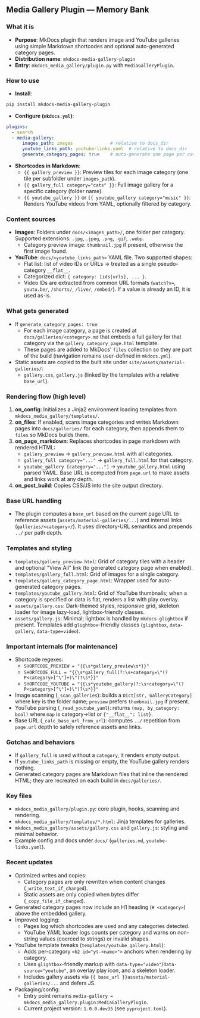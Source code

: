 ## Media Gallery Plugin — Memory Bank

### What it is
- **Purpose**: MkDocs plugin that renders image and YouTube galleries using simple Markdown shortcodes and optional auto-generated category pages.
- **Distribution name**: `mkdocs-media-gallery-plugin`
- **Entry**: `mkdocs_media_gallery/plugin.py` with `MediaGalleryPlugin`.

### How to use
- **Install**:
```bash
pip install mkdocs-media-gallery-plugin
```
- **Configure (`mkdocs.yml`)**:
```yaml
plugins:
  - search
  - media-gallery:
      images_path: images              # relative to docs_dir
      youtube_links_path: youtube-links.yaml  # relative to docs_dir
      generate_category_pages: true    # auto-generate one page per category
```
- **Shortcodes in Markdown**:
  - `{{ gallery_preview }}`: Preview tiles for each image category (one tile per subfolder under `images_path`).
  - `{{ gallery_full category="cats" }}`: Full image gallery for a specific category (folder name).
  - `{{ youtube_gallery }}` or `{{ youtube_gallery category="music" }}`: Renders YouTube videos from YAML, optionally filtered by category.

### Content sources
- **Images**: Folders under `docs/<images_path>/`, one folder per category. Supported extensions: `.jpg`, `.jpeg`, `.png`, `.gif`, `.webp`.
  - Category preview image: `thumbnail.jpg` if present, otherwise the first image found.
- **YouTube**: `docs/<youtube_links_path>` YAML file. Two supported shapes:
  - Flat list: list of video IDs or URLs → treated as a single pseudo-category `__flat__`.
  - Categorized dict: `{ category: [ids|urls], ... }`.
  - Video IDs are extracted from common URL formats (`watch?v=`, `youtu.be/`, `/shorts/`, `/live/`, `/embed/`). If a value is already an ID, it is used as-is.

### What gets generated
- If `generate_category_pages: true`:
  - For each image category, a page is created at `docs/galleries/<category>.md` that embeds a full gallery for that category via the `gallery_category_page.html` template.
  - These pages are added to MkDocs' `files` collection so they are part of the build (navigation remains user-defined in `mkdocs.yml`).
- Static assets are copied to the built site under `site/assets/material-galleries/`:
  - `gallery.css`, `gallery.js` (linked by the templates with a relative `base_url`).

### Rendering flow (high level)
1. **on_config**: Initializes a Jinja2 environment loading templates from `mkdocs_media_gallery/templates/`.
2. **on_files**: If enabled, scans image categories and writes Markdown pages into `docs/galleries/` for each category, then appends them to `files` so MkDocs builds them.
3. **on_page_markdown**: Replaces shortcodes in page markdown with rendered HTML:
   - `gallery_preview` → `gallery_preview.html` with all categories.
   - `gallery_full category="..."` → `gallery_full.html` for that category.
   - `youtube_gallery [category="..."]` → `youtube_gallery.html` using parsed YAML.
   Base URL is computed from `page.url` to make assets and links work at any depth.
4. **on_post_build**: Copies CSS/JS into the site output directory.

### Base URL handling
- The plugin computes a `base_url` based on the current page URL to reference assets (`assets/material-galleries/...`) and internal links (`galleries/<category>/`). It uses directory-URL semantics and prepends `../` per path depth.

### Templates and styling
- `templates/gallery_preview.html`: Grid of category tiles with a header and optional "View All" link (to generated category page when enabled).
- `templates/gallery_full.html`: Grid of images for a single category.
- `templates/gallery_category_page.html`: Wrapper used for auto-generated category pages.
- `templates/youtube_gallery.html`: Grid of YouTube thumbnails; when a category is specified or data is flat, renders a list with play overlay.
- `assets/gallery.css`: Dark-themed styles, responsive grid, skeleton loader for image lazy-load, lightbox-friendly classes.
- `assets/gallery.js`: Minimal; lightbox is handled by `mkdocs-glightbox` if present. Templates add `glightbox`-friendly classes (`glightbox`, `data-gallery`, `data-type=video`).

### Important internals (for maintenance)
- Shortcode regexes:
  - `SHORTCODE_PREVIEW = "{{\s*gallery_preview\s*}}"`
  - `SHORTCODE_FULL = "{{\s*gallery_full(?:\s+category=\"(?P<category>[^\"]+)\")?\s*}}"`
  - `SHORTCODE_YOUTUBE = "{{\s*youtube_gallery(?:\s+category=\"(?P<category>[^\"]+)\")?\s*}}"`
- Image scanning (`_scan_galleries`): builds a `Dict[str, GalleryCategory]` where key is the folder name; `preview` prefers `thumbnail.jpg` if present.
- YouTube parsing (`_read_youtube_yaml`): returns `(map, by_category: bool)` where `map` is category→list or `{"__flat__": list}`.
- Base URL (`_calc_base_url_from_url`): computes `../` repetition from `page.url` depth to safely reference assets and links.

### Gotchas and behaviors
- If `gallery_full` is used without a `category`, it renders empty output.
- If `youtube_links_path` is missing or empty, the YouTube gallery renders nothing.
- Generated category pages are Markdown files that inline the rendered HTML; they are recreated on each build in `docs/galleries/`.

### Key files
- `mkdocs_media_gallery/plugin.py`: core plugin, hooks, scanning and rendering.
- `mkdocs_media_gallery/templates/*.html`: Jinja templates for galleries.
- `mkdocs_media_gallery/assets/gallery.css` and `gallery.js`: styling and minimal behavior.
- Example config and docs under `docs/` (`galleries.md`, `youtube-links.yaml`).


### Recent updates
- Optimized writes and copies:
  - Category pages are only rewritten when content changes (`_write_text_if_changed`).
  - Static assets are only copied when bytes differ (`_copy_file_if_changed`).
- Generated category pages now include an H1 heading (`# <category>`) above the embedded gallery.
- Improved logging:
  - Pages log which shortcodes are used and any categories detected.
  - YouTube YAML loader logs counts per category and warns on non-string values (coerced to strings) or invalid shapes.
- YouTube template tweaks (`templates/youtube_gallery.html`):
  - Adds per-category `<h2 id="yt-<name>">` anchors when rendering by category.
  - Uses `glightbox`-friendly markup with `data-type="video"`/`data-source="youtube"`, an overlay play icon, and a skeleton loader.
  - Includes gallery assets via `{{ base_url }}assets/material-galleries/...` and defers JS.
- Packaging/config:
  - Entry point remains `media-gallery = mkdocs_media_gallery.plugin:MediaGalleryPlugin`.
  - Current project version: `1.0.0.dev35` (see `pyproject.toml`).


